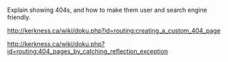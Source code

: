 Explain showing 404s, and how to make them user and search engine friendly.

<http://kerkness.ca/wiki/doku.php?id=routing:creating_a_custom_404_page>

<http://kerkness.ca/wiki/doku.php?id=routing:404_pages_by_catching_reflection_exception>